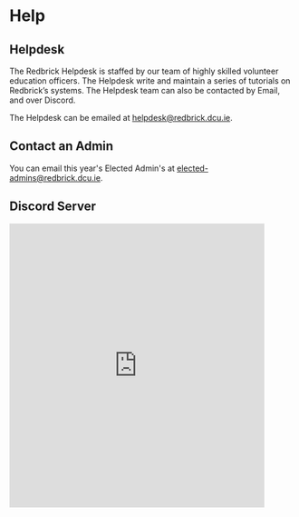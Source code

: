 # Help

## Helpdesk

The Redbrick Helpdesk is staffed by our team of highly skilled volunteer education officers. The Helpdesk write and maintain a series of tutorials on Redbrick’s systems. The Helpdesk team can also be contacted by Email, and over Discord.

The Helpdesk can be emailed at [helpdesk@redbrick.dcu.ie](mailto:helpdesk@redbrick.dcu.ie).

## Contact an Admin

You can email this year's Elected Admin's at [elected-admins@redbrick.dcu.ie](mailto:elected-admins@redbrick.dcu.ie).

## Discord Server

<iframe src="https://discord.com/widget?id=568403963595063307&theme=dark" width="450" height="500" allowtransparency="true" frameborder="0" sandbox="allow-popups allow-popups-to-escape-sandbox allow-same-origin allow-scripts"></iframe>
